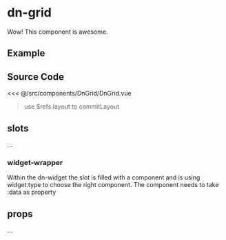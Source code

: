 # dn-grid

Wow! This component is awesome.

## Example

<Demo componentName="examples-dn-grid-doc" />

## Source Code

<SourceCode>
<<< @/src/components/DnGrid/DnGrid.vue
</SourceCode>

> use $refs.layout to commitLayout

## slots

...

### widget-wrapper
Within the dn-widget the slot is filled with a component and is using widget.type to choose the right component. The component needs to take :data as property


## props

...